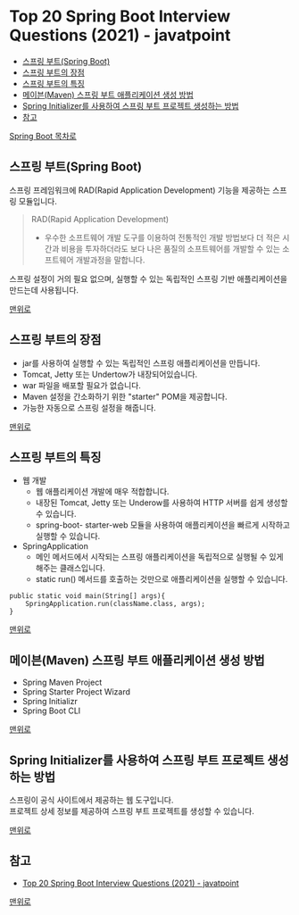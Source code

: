 # Top 20 Spring Boot Interview Questions (2021) - javatpoint
* [스프링 부트(Spring Boot)]()
* [스프링 부트의 장점]()
* [스프링 부트의 특징]()
* [메이븐(Maven) 스프링 부트 애플리케이션 생성 방법]()
* [Spring Initializer를 사용하여 스프링 부트 프로젝트 생성하는 방법]()
* [참고](#참고)

[Spring Boot 목차로]()

## 스프링 부트(Spring Boot)
스프링 프레임워크에 RAD(Rapid Application Development) 기능을 제공하는 스프링 모듈입니다.   
> RAD(Rapid Application Development)
> * 우수한 소프트웨어 개발 도구를 이용하여 전통적인 개발 방법보다 더 적은 시간과 비용을 투자하더라도 보다 나은 품질의 소프트웨어를 개발할 수 있는 소프트웨어 개발과정을 말합니다.

스프링 설정이 거의 필요 없으며, 실행할 수 있는 독립적인 스프링 기반 애플리케이션을 만드는데 사용됩니다.   

[맨위로]()

## 스프링 부트의 장점
* jar를 사용하여 실행할 수 있는 독립적인 스프링 애플리케이션을 만듭니다.   
* Tomcat, Jetty 또는 Undertow가 내장되어있습니다.   
* war 파일을 배포할 필요가 없습니다.   
* Maven 설정을 간소화하기 위한 "starter" POM을 제공합니다.
* 가능한 자동으로 스프링 설정을 해줍니다.

[맨위로]()

## 스프링 부트의 특징
* 웹 개발
  * 웹 애플리케이션 개발에 매우 적합합니다.   
  * 내장된 Tomcat, Jetty 또는 Underow를 사용하여 HTTP 서버를 쉽게 생성할 수 있습니다.
  * spring-boot- starter-web 모듈을 사용하여 애플리케이션을 빠르게 시작하고 실행할 수 있습니다.
* SpringApplication
  * 메인 메서드에서 시작되는 스프링 애플리케이션을 독립적으로 실행될 수 있게 해주는 클래스입니다.
  * static run() 메서드를 호출하는 것만으로 애플리케이션을 실행할 수 있습니다.
```
public static void main(String[] args){  
    SpringApplication.run(className.class, args);  
}  
```

[맨위로]()

## 메이븐(Maven) 스프링 부트 애플리케이션 생성 방법
* Spring Maven Project
* Spring Starter Project Wizard 
* Spring Initializr
* Spring Boot CLI 

[맨위로]()

## Spring Initializer를 사용하여 스프링 부트 프로젝트 생성하는 방법
스프링이 공식 사이트에서 제공하는 웹 도구입니다.   
프로젝트 상세 정보를 제공하여 스프링 부트 프로젝트를 생성할 수 있습니다.

[맨위로]()

## 참고
* [Top 20 Spring Boot Interview Questions (2021) - javatpoint](https://www.javatpoint.com/spring-boot-interview-questions)

[맨위로]()